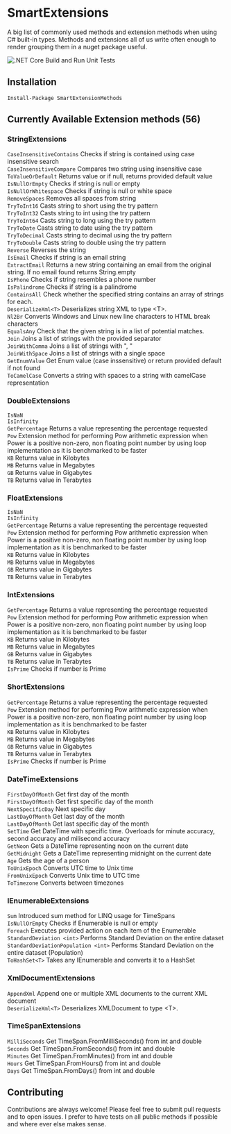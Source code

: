 # SmartExtensions

A big list of commonly used methods and extension methods when using C# built-in types. 
Methods and extensions all of us write often enough to render grouping them in a nuget package useful. 

![.NET Core Build and Run Unit Tests](https://github.com/DevsAnon/SmartExtensions/workflows/.NET%20Core%20Build%20and%20Run%20Unit%20Tests/badge.svg?event=push)

## Installation

```PM>
Install-Package SmartExtensionMethods
```

## Currently Available Extension methods (56)

### StringExtensions

`CaseInsensitiveContains` Checks if string is contained using case insensitive search</br> 
`CaseInsensitiveCompare` Compares two string using insensitive case</br> 
`ToValueOrDefault` Returns value or if null, returns provided default value</br> 
`IsNullOrEmpty` Checks if string is null or empty</br> 
`IsNullOrWhitespace` Checks if string is null or white space</br> 
`RemoveSpaces` Removes all spaces from string</br> 
`TryToInt16` Casts string to short using the try pattern</br> 
`TryToInt32` Casts string to int using the try pattern</br> 
`TryToInt64` Casts string to long using the try pattern</br> 
`TryToDate` Casts string to date using the try pattern</br> 
`TryToDecimal` Casts string to decimal using the try pattern</br> 
`TryToDouble` Casts string to double using the try pattern</br> 
`Reverse` Reverses the string</br> 
`IsEmail` Checks if string is an email string</br> 
`ExtractEmail` Returns a new string containing an email from the original string. If no email found returns String.empty</br> 
`IsPhone` Checks if string resembles a phone number</br> 
`IsPalindrome` Checks if string is a palindrome</br> 
`ContainsAll` Check whether the specified string contains an array of strings for each.</br> 
`DeserializeXml<T>` Deserializes string XML to type &lt;T&gt;.</br> 
`Nl2Br` Converts Windows and Linux new line characters to HTML break characters</br>
`EqualsAny` Check that the given string is in a list of potential matches.</br>
`Join` Joins a list of strings with the provided separator</br>
`JoinWithComma` Joins a list of strings with ", "</br>
`JoinWithSpace` Joins a list of strings with a single space</br>
`GetEnumValue` Get Enum value (case inssensitive) or return provided default if not found</br>
`ToCamelCase` Converts a string with spaces to a string with camelCase representation</br>

### DoubleExtensions

`IsNaN`</br>
`IsInfinity`</br>
`GetPercentage` Returns a value representing the percentage requested</br>
`Pow` Extension method for performing Pow arithmetic expression when Power is a positive non-zero, non floating point number by using loop implementation as it is benchmarked to be faster</br>
`KB` Returns value in Kilobytes </br>
`MB` Returns value in Megabytes </br>
`GB` Returns value in Gigabytes </br>
`TB` Returns value in Terabytes </br>

### FloatExtensions

`IsNaN`</br>
`IsInfinity`</br>
`GetPercentage` Returns a value representing the percentage requested</br>
`Pow` Extension method for performing Pow arithmetic expression when Power is a positive non-zero, non floating point number by using loop implementation as it is benchmarked to be faster</br>
`KB` Returns value in Kilobytes </br>
`MB` Returns value in Megabytes </br>
`GB` Returns value in Gigabytes </br>
`TB` Returns value in Terabytes </br>

### IntExtensions

`GetPercentage` Returns a value representing the percentage requested</br>
`Pow` Extension method for performing Pow arithmetic expression when Power is a positive non-zero, non floating point number by using loop implementation as it is benchmarked to be faster</br>
`KB` Returns value in Kilobytes </br>
`MB` Returns value in Megabytes </br>
`GB` Returns value in Gigabytes </br>
`TB` Returns value in Terabytes </br>
`IsPrime` Checks if number is Prime </br>

### ShortExtensions

`GetPercentage` Returns a value representing the percentage requested</br>
`Pow` Extension method for performing Pow arithmetic expression when Power is a positive non-zero, non floating point number by using loop implementation as it is benchmarked to be faster</br>
`KB` Returns value in Kilobytes </br>
`MB` Returns value in Megabytes </br>
`GB` Returns value in Gigabytes </br>
`TB` Returns value in Terabytes </br>
`IsPrime` Checks if number is Prime </br>

### DateTimeExtensions

`FirstDayOfMonth` Get first day of the month</br>
`FirstDayOfMonth` Get first specific day of the month</br>
`NextSpecificDay` Next specific day</br>
`LastDayOfMonth` Get last day of the month</br>
`LastDayOfMonth` Get last specific day of the month</br>
`SetTime` Get DateTime with specific time. Overloads for minute accuracy, second accuracy and milisecond accuracy</br>
`GetNoon` Gets a DateTime representing noon on the current date</br>
`GetMidnight` Gets a DateTime representing midnight on the current date</br>
`Age` Gets the age of a person</br>
`ToUnixEpoch` Converts UTC time to Unix time</br>
`FromUnixEpoch` Converts Unix time to UTC time</br>
`ToTimezone` Converts between timezones</br>

### IEnumerableExtensions
`Sum` Introduced sum method for LINQ usage for TimeSpans</br>
`IsNullOrEmpty` Checks if Enumerable is null or empty</br>
`Foreach` Executes provided action on each item of the Enumerable</br>
`StandardDeviation <int>` Performs Standard Deviation on the entire dataset</br>
`StandardDeviationPopulation <int>` Performs Standard Deviation on the entire dataset (Population)</br>
`ToHashSet<T>` Takes any IEnumerable<T> and converts it to a HashSet<T></br>


### XmlDocumentExtensions
`AppendXml` Append one or multiple XML documents to the current XML document</br>
`DeserializeXml<T>` Deserializes XMLDocument to type &lt;T&gt;.</br> 

### TimeSpanExtensions

`MilliSeconds` Get TimeSpan.FromMilliSeconds() from int and double </br>
`Seconds` Get TimeSpan.FromSeconds() from int and double </br> 
`Minutes` Get TimeSpan.FromMinutes() from int and double </br> 
`Hours` Get TimeSpan.FromHours() from int and double </br> 
`Days` Get TimeSpan.FromDays() from int and double </br> 

## Contributing
Contributions are always welcome! Please feel free to submit pull requests and to open issues. I prefer to have tests on all public methods if possible and where ever else makes sense.
